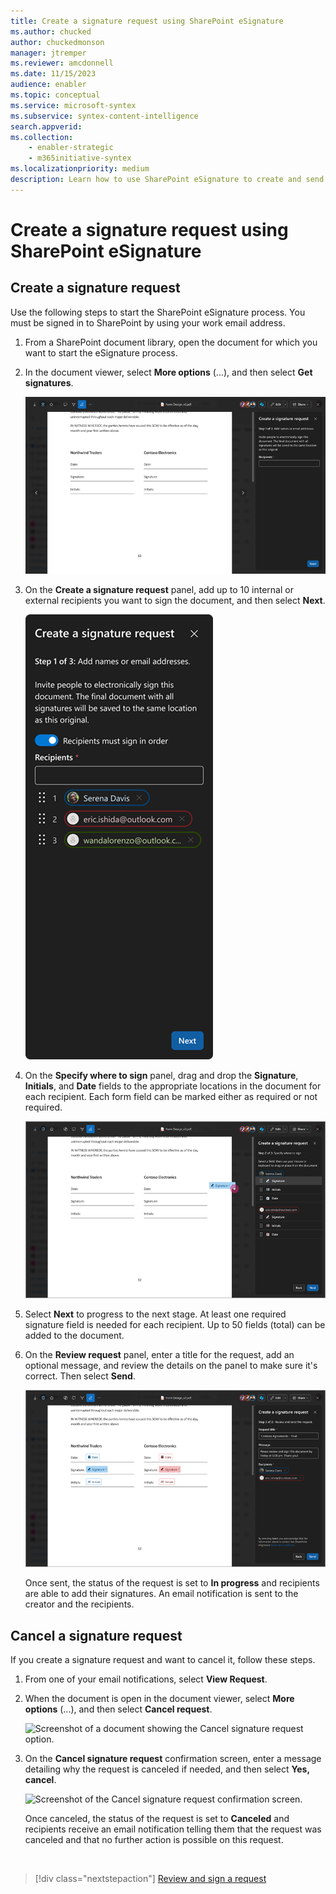 ```yaml
---
title: Create a signature request using SharePoint eSignature
ms.author: chucked
author: chuckedmonson
manager: jtremper
ms.reviewer: amcdonnell
ms.date: 11/15/2023
audience: enabler
ms.topic: conceptual
ms.service: microsoft-syntex
ms.subservice: syntex-content-intelligence
search.appverid: 
ms.collection: 
    - enabler-strategic
    - m365initiative-syntex
ms.localizationpriority: medium
description: Learn how to use SharePoint eSignature to create and send electronic signature requests to people inside and outside of your organization. 
---
```


# Create a signature request using SharePoint eSignature

## Create a signature request

Use the following steps to start the SharePoint eSignature process. You must be signed in to SharePoint by using your work email address.

1. From a SharePoint document library, open the document for which you want to start the eSignature process.

2. In the document viewer, select **More options** (...), and then select **Get signatures**.

    ![Screenshot of a document showing the Get signatures option.](../media/content-understanding/esignature-get-signatures-option-dark.png)

3. On the **Create a signature request** panel, add up to 10 internal or external recipients you want to sign the document, and then select **Next**.

    ![Screenshot of the Add recipients panel.](../media/content-understanding/esignature-add-recipients-panel-dark.png)

4. On the **Specify where to sign** panel, drag and drop the **Signature**, **Initials**, and **Date** fields to the appropriate locations in the document for each recipient. Each form field can be marked either as required or not required.

    ![Screenshot of the Specify where to sign panel.](../media/content-understanding/esignature-add-form-fields-panel-dark.png)

5. Select **Next** to progress to the next stage. At least one required signature field is needed for each recipient. Up to 50 fields (total) can be added to the document.

6. On the **Review request** panel, enter a title for the request, add an optional message, and review the details on the panel to make sure it's correct. Then select **Send**.

    ![Screenshot of the Review request panel.](../media/content-understanding/esignature-review-request-panel-dark.png)

    Once sent, the status of the request is set to **In progress** and recipients are able to add their signatures. An email notification is sent to the creator and the recipients.

## Cancel a signature request

If you create a signature request and want to cancel it, follow these steps.

1. From one of your email notifications, select **View Request**.

2. When the document is open in the document viewer, select **More options** (...), and then select **Cancel request**.

    ![Screenshot of a document showing the Cancel signature request option.](../media/content-understanding/esignature-cancel-signature-request-option.png)

3. On the **Cancel signature request** confirmation screen, enter a message detailing why the request is canceled if needed, and then select **Yes, cancel**.

    ![Screenshot of the Cancel signature request confirmation screen.](../media/content-understanding/esignature-cancel-signature-request-confirmation.png)

    Once canceled, the status of the request is set to **Canceled** and recipients receive an email notification telling them that the request was canceled and that no further action is possible on this request.

<br>

> [!div class="nextstepaction"]
> [Review and sign a request](esignature-review-sign-requests.md)
